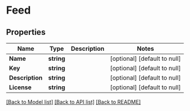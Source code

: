 # Feed

## Properties
Name | Type | Description | Notes
------------ | ------------- | ------------- | -------------
**Name** | **string** |  | [optional] [default to null]
**Key** | **string** |  | [optional] [default to null]
**Description** | **string** |  | [optional] [default to null]
**License** | **string** |  | [optional] [default to null]

[[Back to Model list]](../README.md#documentation-for-models) [[Back to API list]](../README.md#documentation-for-api-endpoints) [[Back to README]](../README.md)


